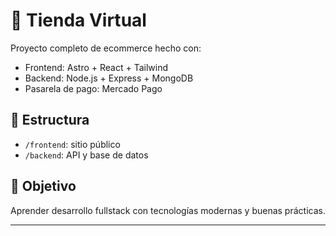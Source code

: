 # 🛒 Tienda Virtual

Proyecto completo de ecommerce hecho con:

- Frontend: Astro + React + Tailwind
- Backend: Node.js + Express + MongoDB
- Pasarela de pago: Mercado Pago

## 📂 Estructura

- `/frontend`: sitio público
- `/backend`: API y base de datos

## 🚀 Objetivo

Aprender desarrollo fullstack con tecnologías modernas y buenas prácticas.

---
